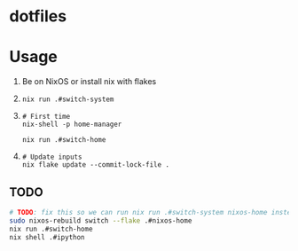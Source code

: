 # dotfiles

# Usage

1. Be on NixOS or install nix with flakes

2. ```
   nix run .#switch-system
   ```

3. ```
   # First time
   nix-shell -p home-manager

   nix run .#switch-home
   ```

4. ```
   # Update inputs
   nix flake update --commit-lock-file .
   ```

## TODO

```bash
# TODO: fix this so we can run nix run .#switch-system nixos-home instead.
sudo nixos-rebuild switch --flake .#nixos-home
nix run .#switch-home
nix shell .#ipython
```
